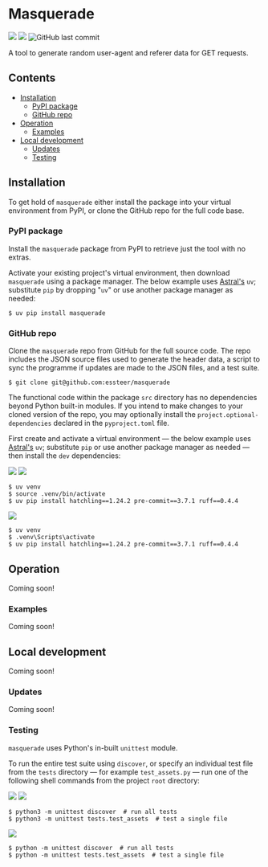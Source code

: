 # Masquerade

![](https://img.shields.io/badge/Python-3776AB.svg?style=flat&logo=Python&logoColor=white)
![](https://img.shields.io/badge/Ruff-D7FF64.svg?style=flat&logo=Ruff&logoColor=black)
![GitHub last commit](https://img.shields.io/github/last-commit/essteer/masquerade?color=green)

A tool to generate random user-agent and referer data for GET requests.

## Contents

- [Installation](#installation)
  - [PyPI package](#pypi-package)
  - [GitHub repo](#github-repo)
- [Operation](#operation)
  - [Examples](#examples)
- [Local development](#local-development)
  - [Updates](#updates)
  - [Testing](#testing)

## Installation

To get hold of `masquerade` either install the package into your virtual environment from PyPI, or clone the GitHub repo for the full code base.

### PyPI package

Install the `masquerade` package from PyPI to retrieve just the tool with no extras.

Activate your existing project's virtual environment, then download `masquerade` using a package manager. The below example uses [Astral's](https://astral.sh/blog/uv) `uv`; substitute `pip` by dropping "`uv`" or use another package manager as needed: 

```console
$ uv pip install masquerade
```

### GitHub repo

Clone the `masquerade` repo from GitHub for the full source code. The repo includes the JSON source files used to generate the header data, a script to sync the programme if updates are made to the JSON files, and a test suite.

```console
$ git clone git@github.com:essteer/masquerade
```

The functional code within the package `src` directory has no dependencies beyond Python built-in modules. If you intend to make changes to your cloned version of the repo, you may optionally install the `project.optional-dependencies` declared in the `pyproject.toml` file.

First create and activate a virtual environment — the below example uses [Astral's](https://astral.sh/blog/uv) `uv`; substitute `pip` or use another package manager as needed — then install the `dev` dependencies:

![](https://img.shields.io/badge/Linux-FCC624.svg?style=flat&logo=Linux&logoColor=black)
![](https://img.shields.io/badge/macOS-000000.svg?style=flat&logo=Apple&logoColor=white)

```console
$ uv venv
$ source .venv/bin/activate
$ uv pip install hatchling==1.24.2 pre-commit==3.7.1 ruff==0.4.4
```

![](https://img.shields.io/badge/Windows-0078D4.svg?style=flat&logo=Windows&logoColor=white)

```console
$ uv venv
$ .venv\Scripts\activate
$ uv pip install hatchling==1.24.2 pre-commit==3.7.1 ruff==0.4.4
```

## Operation

Coming soon!

### Examples

Coming soon!

## Local development

Coming soon!

### Updates

Coming soon!

### Testing

`masquerade` uses Python's in-built `unittest` module. 

To run the entire test suite using `discover`, or specify an individual test file from the `tests` directory — for example `test_assets.py` — run one of the following shell commands from the project `root` directory:

![](https://img.shields.io/badge/Linux-FCC624.svg?style=flat&logo=Linux&logoColor=black)
![](https://img.shields.io/badge/macOS-000000.svg?style=flat&logo=Apple&logoColor=white)

```console
$ python3 -m unittest discover  # run all tests
$ python3 -m unittest tests.test_assets  # test a single file
```

![](https://img.shields.io/badge/Windows-0078D4.svg?style=flat&logo=Windows&logoColor=white)

```console
$ python -m unittest discover  # run all tests
$ python -m unittest tests.test_assets  # test a single file
```
